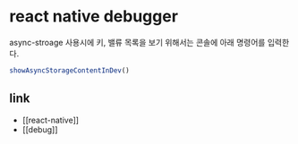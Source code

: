 # react native debugger

async-stroage 사용시에 키, 밸류 목록을 보기 위해서는 콘솔에 아래 명령어를 입력한다.

```js
showAsyncStorageContentInDev()
```

## link
- [[react-native]]
- [[debug]]
